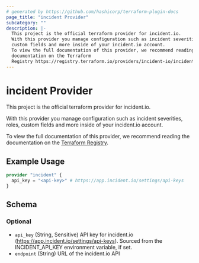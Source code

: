 ```yaml
---
# generated by https://github.com/hashicorp/terraform-plugin-docs
page_title: "incident Provider"
subcategory: ""
description: |-
  This project is the official terraform provider for incident.io.
  With this provider you manage configuration such as incident severities, roles,
  custom fields and more inside of your incident.io account.
  To view the full documentation of this provider, we recommend reading the
  documentation on the Terraform
  Registry https://registry.terraform.io/providers/incident-io/incident/latest.
---
```


# incident Provider

This project is the official terraform provider for incident.io.

With this provider you manage configuration such as incident severities, roles,
custom fields and more inside of your incident.io account.

To view the full documentation of this provider, we recommend reading the
documentation on the [Terraform
Registry](https://registry.terraform.io/providers/incident-io/incident/latest).

## Example Usage

```terraform
provider "incident" {
  api_key = "<api-key>" # https://app.incident.io/settings/api-keys
}
```

<!-- schema generated by tfplugindocs -->
## Schema

### Optional

- `api_key` (String, Sensitive) API key for incident.io (https://app.incident.io/settings/api-keys). Sourced from the INCIDENT_API_KEY environment variable, if set.
- `endpoint` (String) URL of the incident.io API
